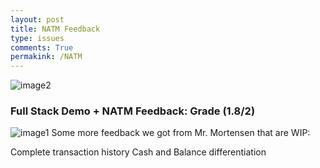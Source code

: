 ```yaml
---
layout: post
title: NATM Feedback
type: issues
comments: True
permakink: /NATM
---
```


<img src="{{site.baseurl}}/images/grouppic.JPG" alt="image2">


### Full Stack Demo + NATM Feedback: Grade (1.8/2)
<img src="{{site.baseurl}}/images/natmfeedback.png" alt="image1">
Some more feedback we got from Mr. Mortensen that are WIP:

Complete transaction history
Cash and Balance differentiation

